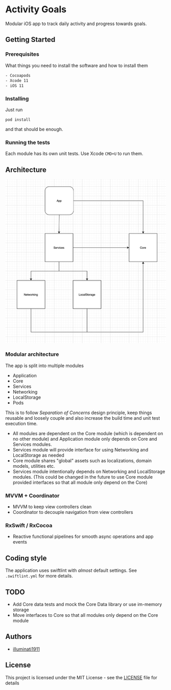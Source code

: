 # Activity Goals

Modular iOS app to track daily activity and progress towards goals.

## Getting Started

### Prerequisites

What things you need to install the software and how to install them

```
- Cocoapods
- Xcode 11
- iOS 11
```

### Installing

Just run

```
pod install
```
and that should be enough. 

### Running the tests

Each module has its own unit tests. Use Xcode `CMD+U` to run them.

## Architecture
  <img src="https://github.com/illuminati1911/activitygoals/blob/master/docs/architecture.png?raw=true" width="650">

### Modular architecture
The app is split into multiple modules
- Application
- Core
- Services
- Networking
- LocalStorage
- Pods

This is to follow _Separation of Concerns_ design principle, keep things reusable and loosely couple and also increase the build time and unit test execution time.

- All modules are dependent on the Core module (which is dependent on no other module) and Application module only depends on Core and Services modules.
- Services module will provide interface for using Networking and LocalStorage as needed
- Core module shares "global" assets such as localizations, domain models, utilities etc.
- Services module intentionally depends on Networking and LocalStorage modules. (This could be changed in the future to use Core module provided interfaces so that all module only depend on the Core)
### MVVM + Coordinator
- MVVM to keep view controllers clean
- Coordinator to decouple navigation from view controllers

### RxSwift / RxCocoa
- Reactive functional pipelines for smooth async operations and app events

## Coding style

The application uses swiftlint with _almost_ default settings.
See `.swiftlint.yml` for more details.

## TODO
- Add Core data tests and mock the Core Data library or use im-memory storage
- Move interfaces to Core so that all modules only depend on the Core module

## Authors

* [illuminati1911](https://github.com/illuminati1911)

## License

This project is licensed under the MIT License - see the [LICENSE](LICENSE) file for details
